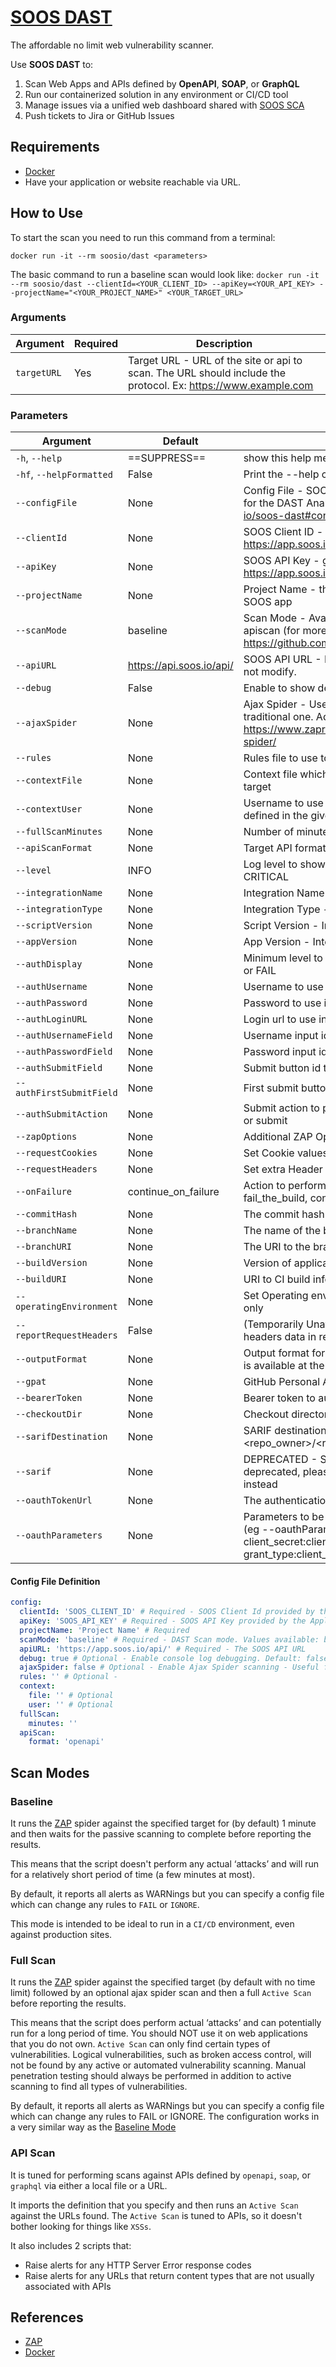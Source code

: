 # [SOOS DAST](https://soos.io/dast-product/)
The affordable no limit web vulnerability scanner.

Use **SOOS DAST** to:
1. Scan Web Apps and APIs defined by **OpenAPI**, **SOAP**, or **GraphQL**
2. Run our containerized solution in any environment or CI/CD tool
3. Manage issues via a unified web dashboard shared with [SOOS SCA](https://soos.io/sca-product/)
4. Push tickets to Jira or GitHub Issues

## Requirements
- [Docker](https://www.docker.com/get-started)
- Have your application or website reachable via URL.

## How to Use
To start the scan you need to run this command from a terminal:
``` shell
docker run -it --rm soosio/dast <parameters>
```

The basic command to run a baseline scan would look like:
`docker run -it --rm soosio/dast --clientId=<YOUR_CLIENT_ID> --apiKey=<YOUR_API_KEY> --projectName="<YOUR_PROJECT_NAME>" <YOUR_TARGET_URL>`

### Arguments

| Argument | Required | Description |
| --- | --- | --- |
| `targetURL` | Yes | Target URL - URL of the site or api to scan. The URL should include the protocol. Ex: https://www.example.com |

### Parameters

| Argument | Default | Description |
| --- | --- | --- |
| `-h`, `--help` | ==SUPPRESS== | show this help message and exit |
| `-hf`, `--helpFormatted` | False | Print the --help command in markdown table format |
| `--configFile` | None | Config File - SOOS yaml file with all the configuration for the DAST Analysis (See https://github.com/soos-io/soos-dast#config-file-definition) |
| `--clientId` | None | SOOS Client ID - get yours from https://app.soos.io/integrate/sca |
| `--apiKey` | None | SOOS API Key - get yours from https://app.soos.io/integrate/sca |
| `--projectName` | None | Project Name - this is what will be displayed in the SOOS app |
| `--scanMode` | baseline | Scan Mode - Available modes: baseline, fullscan, and apiscan (for more information about scan modes visit https://github.com/soos-io/soos-dast#scan-modes) |
| `--apiURL` | https://api.soos.io/api/ | SOOS API URL - Intended for internal use only, do not modify. |
| `--debug` | False | Enable to show debug messages. |
| `--ajaxSpider` | None | Ajax Spider - Use the ajax spider in addition to the traditional one. Additional information: https://www.zaproxy.org/docs/desktop/addons/ajax-spider/ |
| `--rules` | None | Rules file to use to INFO, IGNORE or FAIL warnings |
| `--contextFile` | None | Context file which will be loaded prior to scanning the target |
| `--contextUser` | None | Username to use for authenticated scans - must be defined in the given context file |
| `--fullScanMinutes` | None | Number of minutes for the spider to run |
| `--apiScanFormat` | None | Target API format: OpenAPI, SOAP, or GraphQL |
| `--level` | INFO | Log level to show: DEBUG, INFO, WARN, ERROR, CRITICAL |
| `--integrationName` | None | Integration Name - Intended for internal use only. |
| `--integrationType` | None | Integration Type - Intended for internal use only. |
| `--scriptVersion` | None | Script Version - Intended for internal use only. |
| `--appVersion` | None | App Version - Intended for internal use only. |
| `--authDisplay` | None | Minimum level to show: PASS, IGNORE, INFO, WARN or FAIL |
| `--authUsername` | None | Username to use in auth apps |
| `--authPassword` | None | Password to use in auth apps |
| `--authLoginURL` | None | Login url to use in auth apps |
| `--authUsernameField` | None | Username input id to use in auth apps |
| `--authPasswordField` | None | Password input id to use in auth apps |
| `--authSubmitField` | None | Submit button id to use in auth apps |
| `--authFirstSubmitField` | None | First submit button id to use in auth apps |
| `--authSubmitAction` | None | Submit action to perform on form filled. Options: click or submit |
| `--zapOptions` | None | Additional ZAP Options |
| `--requestCookies` | None | Set Cookie values for the requests to the target URL |
| `--requestHeaders` | None | Set extra Header requests |
| `--onFailure` | continue_on_failure | Action to perform when the scan fails. Options: fail_the_build, continue_on_failure |
| `--commitHash` | None | The commit hash value from the SCM System |
| `--branchName` | None | The name of the branch from the SCM System |
| `--branchURI` | None | The URI to the branch from the SCM System |
| `--buildVersion` | None | Version of application build artifacts |
| `--buildURI` | None | URI to CI build info |
| `--operatingEnvironment` | None | Set Operating environment for information purposes only |
| `--reportRequestHeaders` | False | (Temporarily Unavailable) Include request/response headers data in report |
| `--outputFormat` | None | Output format for vulnerabilities: only the value SARIF is available at the moment |
| `--gpat` | None | GitHub Personal Authorization Token |
| `--bearerToken` | None | Bearer token to authenticate |
| `--checkoutDir` | None | Checkout directory to locate SARIF report |
| `--sarifDestination` | None | SARIF destination to upload report in the form of <repo_owner>/<repo_name> |
| `--sarif` | None | DEPRECATED - SARIF parameter is currently deprecated, please use --outputFormat='sarif' instead |
| `--oauthTokenUrl` | None | The authentication URL that grants the access_token. |
| `--oauthParameters` | None | Parameters to be added to the oauth token request. (eg --oauthParameters="client_id:clientID, client_secret:clientSecret, grant_type:client_credentials") |

#### Config File Definition
``` yaml
config:
  clientId: 'SOOS_CLIENT_ID' # Required - SOOS Client Id provided by the Application
  apiKey: 'SOOS_API_KEY' # Required - SOOS API Key provided by the Application
  projectName: 'Project Name' # Required
  scanMode: 'baseline' # Required - DAST Scan mode. Values available: baseline, fullscan, and apiscan
  apiURL: 'https://app.soos.io/api/' # Required - The SOOS API URL
  debug: true # Optional - Enable console log debugging. Default: false 
  ajaxSpider: false # Optional - Enable Ajax Spider scanning - Useful for Modern Web Apps
  rules: '' # Optional - 
  context:
    file: '' # Optional
    user: '' # Optional
  fullScan:
    minutes: ''
  apiScan:
    format: 'openapi'
```

## Scan Modes

### Baseline

It runs the [ZAP](https://www.zaproxy.org/) spider against the specified target for (by default) 1 minute and then waits for the passive scanning to complete before reporting the results.

This means that the script doesn't perform any actual ‘attacks’ and will run for a relatively short period of time (a few minutes at most).

By default, it reports all alerts as WARNings but you can specify a config file which can change any rules to `FAIL` or `IGNORE`.

This mode is intended to be ideal to run in a `CI/CD` environment, even against production sites.

### Full Scan

It runs the [ZAP](https://www.zaproxy.org/) spider against the specified target (by default with no time limit) followed by an optional ajax spider scan and then a full `Active Scan` before reporting the results.

This means that the script does perform actual ‘attacks’ and can potentially run for a long period of time. You should NOT use it on web applications that you do not own. `Active Scan` can only find certain types of vulnerabilities. Logical vulnerabilities, such as broken access control, will not be found by any active or automated vulnerability scanning. Manual penetration testing should always be performed in addition to active scanning to find all types of vulnerabilities.

By default, it reports all alerts as WARNings but you can specify a config file which can change any rules to FAIL or IGNORE. The configuration works in a very similar way as the [Baseline Mode](#baseline)

### API Scan

It is tuned for performing scans against APIs defined by `openapi`, `soap`, or `graphql` via either a local file or a URL.

It imports the definition that you specify and then runs an `Active Scan` against the URLs found. The `Active Scan` is tuned to APIs, so it doesn't bother looking for things like `XSSs`.

It also includes 2 scripts that:
- Raise alerts for any HTTP Server Error response codes
- Raise alerts for any URLs that return content types that are not usually associated with APIs

## References
 - [ZAP](https://www.zaproxy.org/)
 - [Docker](https://docs.docker.com/)
